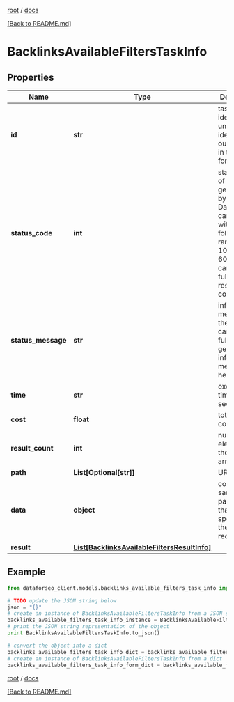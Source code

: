 [root](./../ "root") / [docs](./ "docs")

[[Back to README.md]](./../README.md "[Back to README.md]")

# BacklinksAvailableFiltersTaskInfo

## Properties

Name | Type | Description | Notes
------------ | ------------- | ------------- | -------------
**id** | **str** | task identifier unique task identifier in our system in the UUID format | [optional]
**status_code** | **int** | status code of the task generated by DataForSEO, can be within the following range: 10000-60000 you can find the full list of the response codes here | [optional]
**status_message** | **str** | informational message of the task you can find the full list of general informational messages here | [optional]
**time** | **str** | execution time, seconds | [optional]
**cost** | **float** | total tasks cost, USD | [optional]
**result_count** | **int** | number of elements in the result array | [optional]
**path** | **List[Optional[str]]** | URL path | [optional]
**data** | **object** | contains the same parameters that you specified in the POST request | [optional]
**result** | [**List[BacklinksAvailableFiltersResultInfo]**](BacklinksAvailableFiltersResultInfo.md) |  | [optional]

## Example

```python
from dataforseo_client.models.backlinks_available_filters_task_info import BacklinksAvailableFiltersTaskInfo

# TODO update the JSON string below
json = "{}"
# create an instance of BacklinksAvailableFiltersTaskInfo from a JSON string
backlinks_available_filters_task_info_instance = BacklinksAvailableFiltersTaskInfo.from_json(json)
# print the JSON string representation of the object
print BacklinksAvailableFiltersTaskInfo.to_json()

# convert the object into a dict
backlinks_available_filters_task_info_dict = backlinks_available_filters_task_info_instance.to_dict()
# create an instance of BacklinksAvailableFiltersTaskInfo from a dict
backlinks_available_filters_task_info_form_dict = backlinks_available_filters_task_info.from_dict(backlinks_available_filters_task_info_dict)
```

  

[root](./../ "root") / [docs](./ "docs")

[[Back to README.md]](./../README.md "[Back to README.md]")